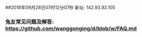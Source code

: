 ##2018年09月28日07时12分07秒 新址: 142.93.92.105
### 兔友常见问题及解答: https://github.com/wanggonging/d/blob/w/FAQ.md
